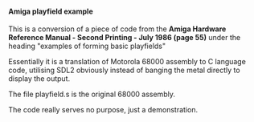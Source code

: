 #### Amiga playfield example

This is a conversion of a piece of code from the **Amiga Hardware Reference Manual - Second Printing - July 1986 (page 55)**
under the heading "examples of forming basic playfields"

Essentially it is a translation of Motorola 68000 assembly to C language code, utilising SDL2 obviously instead of banging the metal directly to display the output.

The file playfield.s is the original 68000 assembly.

The code really serves no purpose, just a demonstration.
